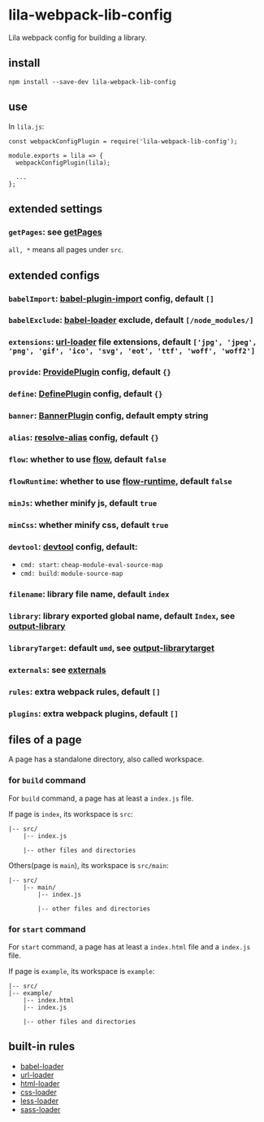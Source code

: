 # lila-webpack-lib-config

Lila webpack config for building a library.

## install

```
npm install --save-dev lila-webpack-lib-config
```

## use

In `lila.js`:

```
const webpackConfigPlugin = require('lila-webpack-lib-config');

module.exports = lila => {
  webpackConfigPlugin(lila);

  ...
};
```

## extended settings

### `getPages`: see [getPages](./src/settings.js#L6)

`all, *` means all pages under `src`.

## extended configs

### `babelImport`: [babel-plugin-import](https://github.com/ant-design/babel-plugin-import) config, default `[]`

### `babelExclude`: [babel-loader](https://github.com/babel/babel-loader) exclude, default `[/node_modules/]`

### `extensions`: [url-loader](https://github.com/webpack-contrib/url-loader) file extensions, default `['jpg', 'jpeg', 'png', 'gif', 'ico', 'svg', 'eot', 'ttf', 'woff', 'woff2']`

### `provide`: [ProvidePlugin](https://webpack.js.org/plugins/provide-plugin/) config, default `{}`

### `define`: [DefinePlugin](https://webpack.js.org/plugins/define-plugin/) config, default `{}`

### `banner`: [BannerPlugin](https://webpack.js.org/plugins/banner-plugin/) config, default empty string

### `alias`: [resolve-alias](https://webpack.js.org/configuration/resolve/#resolve-alias) config, default `{}`

### `flow`: whether to use [flow](https://github.com/facebook/flow), default `false`

### `flowRuntime`: whether to use [flow-runtime](https://github.com/codemix/flow-runtime/tree/master/packages/flow-runtime), default `false`

### `minJs`: whether minify js, default `true`

### `minCss`: whether minify css, default `true`

### `devtool`: [devtool](https://webpack.js.org/configuration/devtool/) config, default:

- `cmd: start`: `cheap-module-eval-source-map`
- `cmd: build`: `module-source-map`

### `filename`: library file name, default `index`

### `library`: library exported global name, default `Index`, see [output-library](https://webpack.js.org/configuration/output/#output-library)

### `libraryTarget`: default `umd`, see [output-librarytarget](https://webpack.js.org/configuration/output/#output-librarytarget)

### `externals`: see [externals](https://webpack.js.org/configuration/externals/#externals)

### `rules`: extra webpack rules, default `[]`

### `plugins`: extra webpack plugins, default `[]`

## files of a page

A page has a standalone directory, also called workspace.

### for `build` command

For `build` command, a page has at least a `index.js` file.

If page is `index`, its workspace is `src`:

```
|-- src/
    |-- index.js

    |-- other files and directories
```

Others(page is `main`), its workspace is `src/main`:

```
|-- src/
    |-- main/
        |-- index.js

        |-- other files and directories
```

### for `start` command

For `start` command, a page has at least a `index.html` file and a `index.js` file.

If page is `example`, its workspace is `example`:

```
|-- src/
|-- example/
    |-- index.html
    |-- index.js

    |-- other files and directories
```

## built-in rules

- [babel-loader](https://github.com/babel/babel-loader)
- [url-loader](https://github.com/webpack-contrib/url-loader)
- [html-loader](https://github.com/webpack-contrib/html-loader)
- [css-loader](https://github.com/webpack-contrib/css-loader)
- [less-loader](https://github.com/webpack-contrib/less-loader)
- [sass-loader](https://github.com/webpack-contrib/sass-loader)
